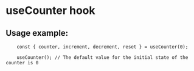 # useCounter hook

## Usage example:

```
	const { counter, increment, decrement, reset } = useCounter(0);
```

```
	useCounter(); // The default value for the initial state of the counter is 0
```